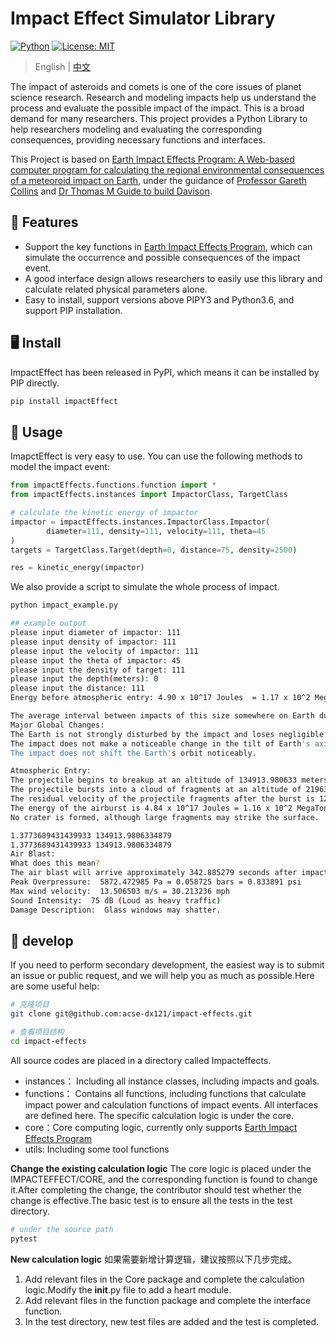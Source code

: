 # Impact Effect Simulator Library

[![Python](https://img.shields.io/pypi/pyversions/tensorflow.svg?style=plastic)](https://badge.fury.io/py/tensorflow)
[![License: MIT](https://img.shields.io/badge/License-MIT-yellow.svg)](https://opensource.org/licenses/MIT)

> English | [中文](./doc/README_ZH.md)

The impact of asteroids and comets is one of the core issues of planet science research. Research and modeling impacts help us understand the process and evaluate the possible impact of the impact. This is a broad demand for many researchers. This project provides a Python Library to help researchers modeling and evaluating the corresponding consequences, providing necessary functions and interfaces.

This Project is based on [Earth Impact Effects Program: A Web-based computer program for calculating the regional environmental consequences of a meteoroid impact on Earth](https://doi.org/10.1111/j.1945-5100.2005.tb00157.x), under the guidance of [Professor Gareth Collins](http://www.imperial.ac.uk/people/g.collins) and [Dr Thomas M Guide to build Davison](https://www.imperial.ac.uk/people/thomas.davison).

## 🍞 Features
- Support the key functions in [Earth Impact Effects Program](https://onlinelibrary.wiley.com/doi/abs/10.1111/j.1945-5100.2005.tb00157.x), which can simulate the occurrence and possible consequences of the impact event.
- A good interface design allows researchers to easily use this library and calculate related physical parameters alone.
- Easy to install, support versions above PIPY3 and Python3.6, and support PIP installation.

##  🖥 Install

ImpactEffect has been released in PyPI, which means it can be installed by PIP directly.

```python
pip install impactEffect
```
##  🚩 Usage

ImapctEffect is very easy to use. You can use the following methods to model the impact event:

```python
from impactEffects.functions.function import *
from impactEffects.instances import ImpactorClass, TargetClass

# calculate the kinetic energy of impactor
impactor = impactEffects.instances.ImpactorClass.Impactor(
        diameter=111, density=111, velocity=111, theta=45
)
targets = TargetClass.Target(depth=0, distance=75, density=2500)

res = kinetic_energy(impactor)

```

We also provide a script to simulate the whole process of impact.

```bash
python impact_example.py

## example output
please input diameter of impactor: 111
please input density of impactor: 111
please input the velocity of impactor: 111
please input the theta of impactor: 45
please input the density of target: 111
please input the depth(meters): 0
please input the distance: 111
Energy before atmospheric entry: 4.90 x 10^17 Joules  = 1.17 x 10^2 MegaTons TNT

The average interval between impacts of this size somewhere on Earth during the last 4 billion years is 4.3 x 10^3years.
Major Global Changes:
The Earth is not strongly disturbed by the impact and loses negligible mass.
The impact does not make a noticeable change in the tilt of Earth's axis (< 5 hundreths of a degree).
The impact does not shift the Earth's orbit noticeably.

Atmospheric Entry:
The projectile begins to breakup at an altitude of 134913.980633 meters = 442517.856478 ft
The projectile bursts into a cloud of fragments at an altitude of 21963.771219 meters = 72041.169599 ft
The residual velocity of the projectile fragments after the burst is 12.175785 km/s = 7.561162 miles/s
The energy of the airburst is 4.84 x 10^17 Joules = 1.16 x 10^2 MegaTons.
No crater is formed, although large fragments may strike the surface.

1.3773689431439933 134913.9806334879
1.3773689431439933 134913.9806334879
Air Blast:
What does this mean?
The air blast will arrive approximately 342.885279 seconds after impact.
Peak Overpressure:  5872.472985 Pa = 0.058725 bars = 0.833891 psi
Max wind velocity:  13.506503 m/s = 30.213236 mph
Sound Intensity:  75 dB (Loud as heavy traffic)
Damage Description:  Glass windows may shatter.

```

##  🍕 develop

If you need to perform secondary development, the easiest way is to submit an issue or public request, and we will help you as much as possible.Here are some useful help:

```bash
# 克隆项目
git clone git@github.com:acse-dx121/impact-effects.git

# 查看项目结构
cd impact-effects
```

All source codes are placed in a directory called Impacteffects.
- instances： Including all instance classes, including impacts and goals.
- functions： Contains all functions, including functions that calculate impact power and calculation functions of impact events. All interfaces are defined here. The specific calculation logic is under the core.
- core：Core computing logic, currently only supports [Earth Impact Effects Program](https://onlinelibrary.wiley.com/doi/abs/10.1111/j.1945-5100.2005.tb00157.x)
- utils: Including some tool functions

**Change the existing calculation logic**
The core logic is placed under the IMPACTEFFECT/CORE, and the corresponding function is found to change it.After completing the change, the contributor should test whether the change is effective.The basic test is to ensure all the tests in the test directory.

```python
# under the source path
pytest
```

**New calculation logic**
如果需要新增计算逻辑，建议按照以下几步完成。
1. Add relevant files in the Core package and complete the calculation logic.Modify the __init__.py file to add a heart module.
2. Add relevant files in the function package and complete the interface function.
3. In the test directory, new test files are added and the test is completed.


